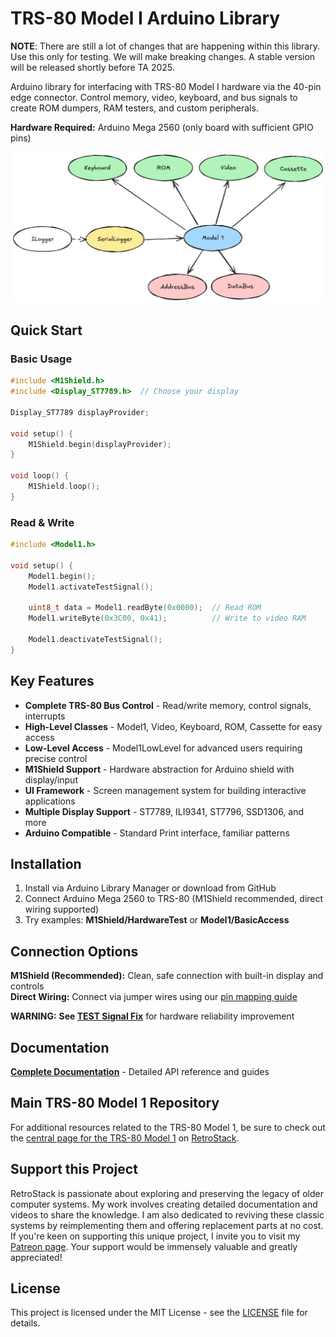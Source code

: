 # TRS-80 Model I Arduino Library

**NOTE**: There are still a lot of changes that are happening within this library. Use this only for testing. We will make breaking changes. A stable version will be released shortly before TA 2025.

Arduino library for interfacing with TRS-80 Model I hardware via the 40-pin edge connector. Control memory, video, keyboard, and bus signals to create ROM dumpers, RAM testers, and custom peripherals.

**Hardware Required:** Arduino Mega 2560 (only board with sufficient GPIO pins)

![Overview](Images/Overview.png)

## Quick Start

### Basic Usage

```cpp
#include <M1Shield.h>
#include <Display_ST7789.h>  // Choose your display

Display_ST7789 displayProvider;

void setup() {
    M1Shield.begin(displayProvider);
}

void loop() {
    M1Shield.loop();
}
```

### Read & Write

```cpp
#include <Model1.h>

void setup() {
    Model1.begin();
    Model1.activateTestSignal();

    uint8_t data = Model1.readByte(0x0000);  // Read ROM
    Model1.writeByte(0x3C00, 0x41);          // Write to video RAM

    Model1.deactivateTestSignal();
}
```

## Key Features

- **Complete TRS-80 Bus Control** - Read/write memory, control signals, interrupts
- **High-Level Classes** - Model1, Video, Keyboard, ROM, Cassette for easy access
- **Low-Level Access** - Model1LowLevel for advanced users requiring precise control
- **M1Shield Support** - Hardware abstraction for Arduino shield with display/input
- **UI Framework** - Screen management system for building interactive applications
- **Multiple Display Support** - ST7789, ILI9341, ST7796, SSD1306, and more
- **Arduino Compatible** - Standard Print interface, familiar patterns

## Installation

1. Install via Arduino Library Manager or download from GitHub
2. Connect Arduino Mega 2560 to TRS-80 (M1Shield recommended, direct wiring supported)
3. Try examples: **M1Shield/HardwareTest** or **Model1/BasicAccess**

## Connection Options

**M1Shield (Recommended):** Clean, safe connection with built-in display and controls  
**Direct Wiring:** Connect via jumper wires using our [pin mapping guide](docs/PinMapping.md)

**WARNING:** **See [TEST Signal Fix](docs/TESTMod.md)** for hardware reliability improvement

## Documentation

**[Complete Documentation](docs/)** - Detailed API reference and guides

## Main TRS-80 Model 1 Repository

For additional resources related to the TRS-80 Model 1, be sure to check out the [central page for the TRS-80 Model 1](https://www.github.com/RetroStack/TRS-80-Model-I) on [RetroStack](https://www.github.com/RetroStack).

## Support this Project

RetroStack is passionate about exploring and preserving the legacy of older computer systems. My work involves creating detailed documentation and videos to share the knowledge. I am also dedicated to reviving these classic systems by reimplementing them and offering replacement parts at no cost. If you're keen on supporting this unique project, I invite you to visit my [Patreon page](https://www.patreon.com/RetroStack). Your support would be immensely valuable and greatly appreciated!

## License

This project is licensed under the MIT License - see the [LICENSE](LICENSE) file for details.
